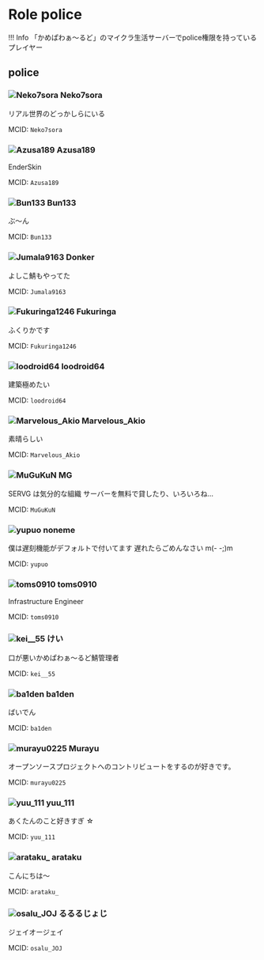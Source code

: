 # Role police

!!! Info
    「かめぱわぁ～るど」のマイクラ生活サーバーでpolice権限を持っているプレイヤー

## police

### ![Neko7sora](https://minotar.net/helm/e8071d1e878b4978b56fec717cf84bb8/25) Neko7sora

リアル世界のどっかしらにいる

MCID: `Neko7sora`

### ![Azusa189](https://minotar.net/helm/a921cd1989e74c5bbd2cd87d1e3ac23e/25) Azusa189

EnderSkin

MCID: `Azusa189`

### ![Bun133](https://minotar.net/helm/0a817aae31f04cbc8fca9a6ba85dd67e/25) Bun133

ぶ～ん

MCID: `Bun133`

### ![Jumala9163](https://minotar.net/helm/6322c0e8bf3c4b6396b02c57aef00dce/25) Donker

よしこ鯖もやってた

MCID: `Jumala9163`

### ![Fukuringa1246](https://minotar.net/helm/01dc402b1cab416d9f1c2c948dd834fd/25) Fukuringa

ふくりかです

MCID: `Fukuringa1246`

### ![loodroid64](https://minotar.net/helm/84a4d1fd03404fdb99589d1b755b7c1a/25) loodroid64

建築極めたい

MCID: `loodroid64`

### ![Marvelous_Akio](https://minotar.net/helm/fcc580e66e1f4ab9a8c2f66f983d93e8/25) Marvelous_Akio

素晴らしい

MCID: `Marvelous_Akio`

### ![MuGuKuN](https://minotar.net/helm/2f0a64c5c4b34df2af3f1f3f351781c2/25) MG

SERVG は気分的な組織
サーバーを無料で貸したり、いろいろね...

MCID: `MuGuKuN`

### ![yupuo](https://minotar.net/helm/a7f4aec4d5e748e9aa40186f361eb0f3/25) noneme

僕は遅刻機能がデフォルトで付いてます
遅れたらごめんなさい m(- -;)m

MCID: `yupuo`

### ![toms0910](https://minotar.net/helm/03b050c8d6374fa0bffd9ff5e668fbc4/25) toms0910

Infrastructure Engineer

MCID: `toms0910`

### ![kei__55](https://minotar.net/helm/6e729daabbec42f0acd21b63976c07cd/25) けい

口が悪いかめぱわぁ～るど鯖管理者

MCID: `kei__55`

### ![ba1den](https://minotar.net/helm/bb12c87bd11642e28870b43ad1d818a6/25) ba1den

ばいでん

MCID: `ba1den`

### ![murayu0225](https://minotar.net/helm/35a553d898b14806a34d38c8f850776a/25) Murayu

オープンソースプロジェクトへのコントリビュートをするのが好きです。

MCID: `murayu0225`

### ![yuu_111](https://minotar.net/helm/60e08e7139c44cb9ba5daa3ab523cfbf/25) yuu_111

あくたんのこと好きすぎ ☆

MCID: `yuu_111`

### ![arataku_](https://minotar.net/helm/4a25c68901514a17bd09f9199ce6b5e6/25) arataku

こんにちは～

MCID: `arataku_`

### ![osalu_JOJ](https://minotar.net/helm/64eb5161171d45958414418df6bb5a35/25) るるるじょじ

ジェイオージェイ

MCID: `osalu_JOJ`
